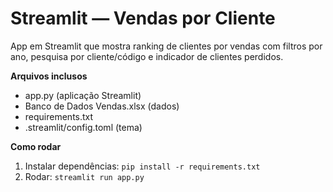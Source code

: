 # Streamlit — Vendas por Cliente

App em Streamlit que mostra ranking de clientes por vendas com filtros por ano, pesquisa por cliente/código e indicador de clientes perdidos.

**Arquivos inclusos**
- app.py (aplicação Streamlit)
- Banco de Dados Vendas.xlsx (dados)
- requirements.txt
- .streamlit/config.toml (tema)

**Como rodar**
1. Instalar dependências: `pip install -r requirements.txt`
2. Rodar: `streamlit run app.py`

